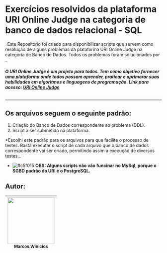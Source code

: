 # **Exercícios resolvidos da plataforma URI Online Judge na categoria de banco de dados relacional - SQL**



_Este Repositório foi criado para disponibilizar scripts que servem como resolução de alguns problemas da plataforma URI Online Judge na categoria de Banco de Dados. Todos os problemas foram solucionados por _

###### **O URI Online Judge é um projeto para todos. Tem como objetivo fornecer uma plataforma onde todos possam aprender, praticar e aprimorar suas habilidades em algoritmos e linguagens de programação. Link para acesso: [URI Online Judge](https://www.urionlinejudge.com.br/judge/pt/login)**

---
## Os arquivos seguem o seguinte padrão:

1. Criação do Banco de Dados correspondente ao problema (DDL).
1. Script a ser submetido na plataforma.

*Escolhi este padrão para os arquivos para que facilite o processo de testes. Basta executar o script de cada
arquivo que o banco de dados correspondente vai ser criado, permitindo assim a execução de diversos testes._

- ![#c5f015](https://placehold.it/15/c5f015/000000?text=+) **OBS: Alguns scripts não vão funcinar no MySql, porque o SGBD padrão do URI é o PostgreSQL.**

## Autor:
| [<img src="https://avatars2.githubusercontent.com/u/49327237?s=460&u=3b9ac2cb488cf243d35c0753001d1f7250f7f474&v=4" width="150" height="150"><br><sub>Marcos Winicios</sub>](https://github.com/MarcosWinicios) |
| :---: |
